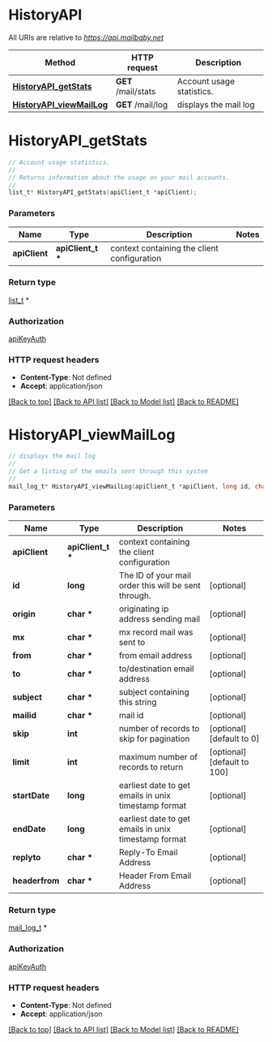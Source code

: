 # HistoryAPI

All URIs are relative to *https://api.mailbaby.net*

Method | HTTP request | Description
------------- | ------------- | -------------
[**HistoryAPI_getStats**](HistoryAPI.md#HistoryAPI_getStats) | **GET** /mail/stats | Account usage statistics.
[**HistoryAPI_viewMailLog**](HistoryAPI.md#HistoryAPI_viewMailLog) | **GET** /mail/log | displays the mail log


# **HistoryAPI_getStats**
```c
// Account usage statistics.
//
// Returns information about the usage on your mail accounts.
//
list_t* HistoryAPI_getStats(apiClient_t *apiClient);
```

### Parameters
Name | Type | Description  | Notes
------------- | ------------- | ------------- | -------------
**apiClient** | **apiClient_t \*** | context containing the client configuration |

### Return type

[list_t](get_stats_200_response_inner.md) *


### Authorization

[apiKeyAuth](../README.md#apiKeyAuth)

### HTTP request headers

 - **Content-Type**: Not defined
 - **Accept**: application/json

[[Back to top]](#) [[Back to API list]](../README.md#documentation-for-api-endpoints) [[Back to Model list]](../README.md#documentation-for-models) [[Back to README]](../README.md)

# **HistoryAPI_viewMailLog**
```c
// displays the mail log
//
// Get a listing of the emails sent through this system 
//
mail_log_t* HistoryAPI_viewMailLog(apiClient_t *apiClient, long id, char * origin, char * mx, char * from, char * to, char * subject, char * mailid, int skip, int limit, long startDate, long endDate, char * replyto, char * headerfrom);
```

### Parameters
Name | Type | Description  | Notes
------------- | ------------- | ------------- | -------------
**apiClient** | **apiClient_t \*** | context containing the client configuration |
**id** | **long** | The ID of your mail order this will be sent through. | [optional] 
**origin** | **char \*** | originating ip address sending mail | [optional] 
**mx** | **char \*** | mx record mail was sent to | [optional] 
**from** | **char \*** | from email address | [optional] 
**to** | **char \*** | to/destination email address | [optional] 
**subject** | **char \*** | subject containing this string | [optional] 
**mailid** | **char \*** | mail id | [optional] 
**skip** | **int** | number of records to skip for pagination | [optional] [default to 0]
**limit** | **int** | maximum number of records to return | [optional] [default to 100]
**startDate** | **long** | earliest date to get emails in unix timestamp format | [optional] 
**endDate** | **long** | earliest date to get emails in unix timestamp format | [optional] 
**replyto** | **char \*** | Reply-To Email Address | [optional] 
**headerfrom** | **char \*** | Header From Email Address | [optional] 

### Return type

[mail_log_t](mail_log.md) *


### Authorization

[apiKeyAuth](../README.md#apiKeyAuth)

### HTTP request headers

 - **Content-Type**: Not defined
 - **Accept**: application/json

[[Back to top]](#) [[Back to API list]](../README.md#documentation-for-api-endpoints) [[Back to Model list]](../README.md#documentation-for-models) [[Back to README]](../README.md)

